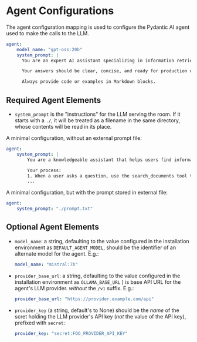 # Agent Configurations

The agent configuration mapping is used to configure the Pydantic AI
agent used to make the calls to the LLM.


```yaml
agent:
    model_name: "gpt-oss:20b"
    system_prompt: |
      You are an expert AI assistant specializing in information retrieval.

      Your answers should be clear, concise, and ready for production use.

      Always provide code or examples in Markdown blocks.
```

## Required Agent Elements

- `system_prompt` is the "instructions" for the LLM serving the room.
  If it starts with a `./`, it will be treated as a filename in the
  same directory, whose contents will be read in its place.

A minimal configuration, without an external prompt file:

```yaml
agent:
    system_prompt: |
        You are a knowledgeable assistant that helps users find information from a document knowledge base.

        Your process:
        1. When a user asks a question, use the search_documents tool to find relevant information
        ...
```

A minimal configuration, but with the prompt stored in external file:

```yaml
agent:
    system_prompt: "./prompt.txt"
```

## Optional Agent Elements

- `model_name`: a string, defaulting to the value configured in
  the installation environment as `DEFAULT_AGENT_MODEL`, should be the
  identifier of an alternate model for the agent.  E.g.:

  ```yaml
  model_name: "mistral:7b"
  ```

- `provider_base_url`: a string, defaulting to the value configured in
  the installation environment as `OLLAMA_BASE_URL` ) is base API URL for the agent's
  LLM provider.  *without* the `/v1` suffix. E.g.:

  ```yaml
  provider_base_url: "https://provider.example.com/api"
  ```

- `provider_key` (a string, default's to None) should be the
  *name* of the scret holding the LLM provider's API key
  (*not* the value of the API key), prefixed with `secret:`

  ```yaml
  provider_key: "secret:FOO_PROVIDER_API_KEY"
